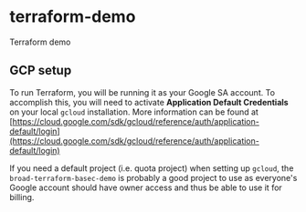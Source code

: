 # terraform-demo

Terraform demo

## GCP setup

To run Terraform, you will be running it as your Google SA account.  To accomplish this, you will need to activate **Application Default Credentials** on your local `gcloud` installation.  More information can be found at [https://cloud.google.com/sdk/gcloud/reference/auth/application-default/login](https://cloud.google.com/sdk/gcloud/reference/auth/application-default/login)

If you need a default project (i.e. quota project) when setting up `gcloud`, the `broad-terraform-basec-demo` is probably a good project to use as everyone's Google account should have owner access and thus be able to use it for billing.
